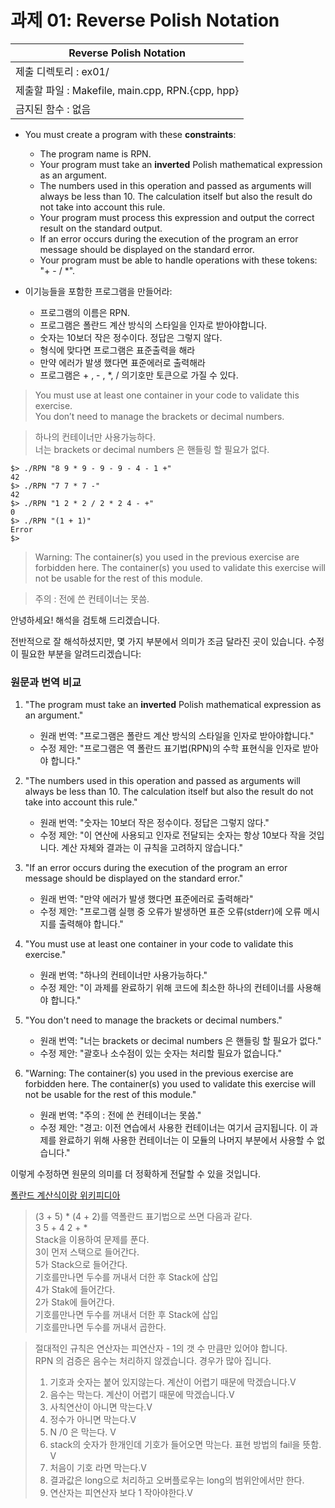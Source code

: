 # 과제 01: Reverse Polish Notation

 |Reverse Polish Notation|
 |---|
 |제출 디렉토리 : ex01/|
 |제출할 파일 : Makefile, main.cpp, RPN.{cpp, hpp}|
 |금지된 함수 : 없음|


* You must create a program with these **constraints**:  
   - The program name is RPN.  
   - Your program must take an **inverted** Polish mathematical expression as an argument.  
   - The numbers used in this operation and passed as arguments will always be less than 10. The calculation itself but also the result do not take into account this rule.  
   - Your program must process this expression and output the correct result on the standard output.  
   - If an error occurs during the execution of the program an error message should be displayed on the standard error.  
   - Your program must be able to handle operations with these tokens: "+ - / *".  

* 이기능들을 포함한 프로그램을 만들어라:  
   - 프로그램의 이름은 RPN.  
   - 프로그램은 폴란드 계산 방식의 스타일을 인자로 받아야합니다.  
   - 숫자는 10보더 작은 정수이다. 정답은 그렇지 않다.  
   - 형식에 맞다면 프로그램은 표준출력을 해라  
   - 만약 에러가 발생 했다면 표준에러로 출력해라  
   - 프로그램은 + , - , *, / 의기호만 토큰으로 가질 수 있다.  


> You must use at least one container in your code to validate this exercise.  
> You don’t need to manage the brackets or decimal numbers.  

> 하나의 컨테이너만 사용가능하다.  
> 너는   brackets or decimal numbers 은 핸들링 할 필요가 없다.  


```
$> ./RPN "8 9 * 9 - 9 - 9 - 4 - 1 +"
42
$> ./RPN "7 7 * 7 -"
42
$> ./RPN "1 2 * 2 / 2 * 2 4 - +"
0
$> ./RPN "(1 + 1)"
Error
$>
```


>Warning: The container(s) you used in the previous exercise are forbidden here. The container(s) you used to validate this exercise will not be usable for the rest of this module.  

> 주의 : 전에 쓴 컨테이너는 못씀.      



안녕하세요! 해석을 검토해 드리겠습니다.

전반적으로 잘 해석하셨지만, 몇 가지 부분에서 의미가 조금 달라진 곳이 있습니다. 수정이 필요한 부분을 알려드리겠습니다:

### 원문과 번역 비교

1. "The program must take an **inverted** Polish mathematical expression as an argument."
   - 원래 번역: "프로그램은 폴란드 계산 방식의 스타일을 인자로 받아야합니다."
   - 수정 제안: "프로그램은 역 폴란드 표기법(RPN)의 수학 표현식을 인자로 받아야 합니다."

2. "The numbers used in this operation and passed as arguments will always be less than 10. The calculation itself but also the result do not take into account this rule."
   - 원래 번역: "숫자는 10보더 작은 정수이다. 정답은 그렇지 않다."
   - 수정 제안: "이 연산에 사용되고 인자로 전달되는 숫자는 항상 10보다 작을 것입니다. 계산 자체와 결과는 이 규칙을 고려하지 않습니다."

3. "If an error occurs during the execution of the program an error message should be displayed on the standard error."
   - 원래 번역: "만약 에러가 발생 했다면 표준에러로 출력해라"
   - 수정 제안: "프로그램 실행 중 오류가 발생하면 표준 오류(stderr)에 오류 메시지를 출력해야 합니다."

4. "You must use at least one container in your code to validate this exercise."
   - 원래 번역: "하나의 컨테이너만 사용가능하다."
   - 수정 제안: "이 과제를 완료하기 위해 코드에 최소한 하나의 컨테이너를 사용해야 합니다."

5. "You don't need to manage the brackets or decimal numbers."
   - 원래 번역: "너는 brackets or decimal numbers 은 핸들링 할 필요가 없다."
   - 수정 제안: "괄호나 소수점이 있는 숫자는 처리할 필요가 없습니다."

6. "Warning: The container(s) you used in the previous exercise are forbidden here. The container(s) you used to validate this exercise will not be usable for the rest of this module."
   - 원래 번역: "주의 : 전에 쓴 컨테이너는 못씀."
   - 수정 제안: "경고: 이전 연습에서 사용한 컨테이너는 여기서 금지됩니다. 이 과제를 완료하기 위해 사용한 컨테이너는 이 모듈의 나머지 부분에서 사용할 수 없습니다."

이렇게 수정하면 원문의 의미를 더 정확하게 전달할 수 있을 것입니다.


[폴란드 계산식이랑 위키피디아](https://ko.wikipedia.org/wiki/%EC%97%AD%ED%8F%B4%EB%9E%80%EB%93%9C_%ED%91%9C%EA%B8%B0%EB%B2%95)

> (3 + 5) * (4 + 2)를 역폴란드 표기법으로 쓰면 다음과 같다.  
> 3 5 + 4 2 + *  
> Stack을 이용하여 문제를 푼다.  
> 3이 먼저 스택으로 들어간다.  
> 5가 Stack으로 들어간다.  
> 기호를만나면 두수를 꺼내서 더한 후 Stack에 삽입  
> 4가 Stak에 들어간다.  
> 2가 Stak에 들어간다.  
> 기호를만나면 두수를 꺼내서 더한 후 Stack에 삽입  
> 기호를만나면 두수를 꺼내서 곱한다.  


> 절대적인 규칙은 연산자는 피연산자 - 1의 갯 수 만큼만 있어야 합니다.  
> RPN 의 검증은 음수는 처리하지 않겠습니다. 경우가 많아 집니다.  
> 1. 기호과 숫자는 붙어 있지않는다. 계산이 어렵기 때문에 막겠습니다.V  
> 2. 음수는 막는다. 계산이 어렵기 때문에 막겠습니다.V  
> 3. 사칙연산이 아니면 막는다.V  
> 4. 정수가 아니면 막는다.V  
> 5. N /0 은 막는다.  V
> 6. stack의 숫자가 한개인데 기호가 들어오면 막는다. 표현 방법의 fail을 뜻함.  V
> 7. 처음이 기호 라면 막는다.V  
> 8. 결과값은 long으로 처리하고 오버플로우는 long의 범위안에서만 한다.   
> 9. 연산자는 피연산자 보다 1 작아야한다.V   